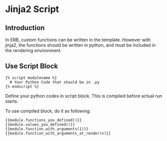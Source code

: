 # Jinja2 Script

## Introduction
In ERB, custom functions can be written in the template. However with jinja2, the functions should be written in python, and must be included in the rendering environment.

## Use Script Block
```jinja2
{% script modulename %}
  # Your Python Code that should be in .py
{% endscript %}
```
Define your python codes in script block. This is compiled before actual run starts.

To use compiled block, do it as following:
```
{{module.functions_you_defined()}}
{{module.values_you_defined()}}
{{module.function_with_arguments(1)}}
{{module.function_with_arguments_at_render(x)}}
```